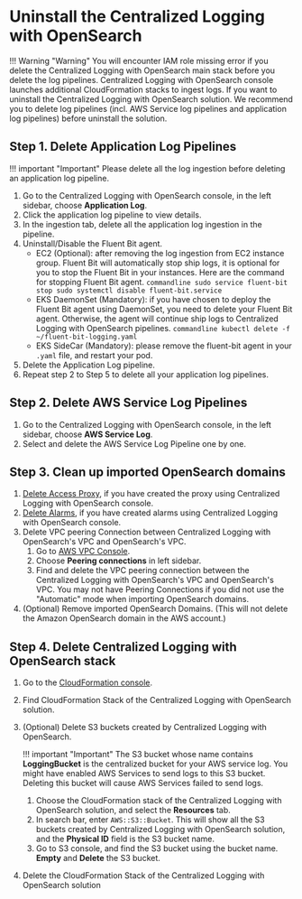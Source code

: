 # Uninstall the Centralized Logging with OpenSearch

!!! Warning "Warning"
    You will encounter IAM role missing error if you delete the Centralized Logging with OpenSearch main stack before you delete the log pipelines. Centralized Logging with OpenSearch console launches additional CloudFormation stacks to ingest logs. If you want to uninstall the Centralized Logging with OpenSearch solution. 
    We recommend you to delete log pipelines (incl. AWS Service log pipelines and application log pipelines) before uninstall the solution. 

## Step 1. Delete Application Log Pipelines

!!! important "Important"
    Please delete all the log ingestion before deleting an application log pipeline.

1. Go to the Centralized Logging with OpenSearch console, in the left sidebar, choose **Application Log**.
2. Click the application log pipeline to view details.
3. In the ingestion tab, delete all the application log ingestion in the pipeline.
4. Uninstall/Disable the Fluent Bit agent.
    - EC2 (Optional): after removing the log ingestion from EC2 instance group. Fluent Bit will automatically stop ship logs, it is optional for you to stop the Fluent Bit in your instances. Here are the command for stopping Fluent Bit agent.
          ```commandline
             sudo service fluent-bit stop
             sudo systemctl disable fluent-bit.service
          ```
    - EKS DaemonSet (Mandatory): if you have chosen to deploy the Fluent Bit agent using DaemonSet, you need to delete your Fluent Bit agent. Otherwise, the agent will continue ship logs to Centralized Logging with OpenSearch pipelines.
          ```commandline
             kubectl delete -f ~/fluent-bit-logging.yaml
          ```
    - EKS SideCar (Mandatory): please remove the fluent-bit agent in your `.yaml` file, and restart your pod.
5. Delete the Application Log pipeline.
6. Repeat step 2 to Step 5 to delete all your application log pipelines.

## Step 2. Delete AWS Service Log Pipelines

1. Go to the Centralized Logging with OpenSearch console, in the left sidebar, choose **AWS Service Log**.
2. Select and delete the AWS Service Log Pipeline one by one.

## Step 3. Clean up imported OpenSearch domains

1. [Delete Access Proxy](domains/proxy.md#delete-a-proxy), if you have created the proxy using Centralized Logging with OpenSearch console.
2. [Delete Alarms](domains/alarms.md#delete-alarms), if you have created alarms using Centralized Logging with OpenSearch console.
3. Delete VPC peering Connection between Centralized Logging with OpenSearch's VPC and OpenSearch's VPC.
    1. Go to [AWS VPC Console](https://console.aws.amazon.com/vpc/).
    2. Choose **Peering connections** in left sidebar.
    3. Find and delete the VPC peering connection between the Centralized Logging with OpenSearch's VPC and OpenSearch's VPC. You may not have Peering Connections if you did not use the "Automatic" mode when importing OpenSearch domains.
4. (Optional) Remove imported OpenSearch Domains. (This will not delete the Amazon OpenSearch domain in the AWS account.)

## Step 4. Delete Centralized Logging with OpenSearch stack

1. Go to the [CloudFormation console](https://console.aws.amazon.com/cloudfromation/).
2. Find CloudFormation Stack of the Centralized Logging with OpenSearch solution.
3. (Optional) Delete S3 buckets created by Centralized Logging with OpenSearch.

    !!! important "Important"
         The S3 bucket whose name contains **LoggingBucket** is the centralized bucket for your AWS service log. You might have enabled AWS Services to send logs to this S3 bucket. Deleting this bucket will cause AWS Services failed to send logs.

    1. Choose the CloudFormation stack of the Centralized Logging with OpenSearch solution, and select the **Resources** tab.
    2. In search bar, enter `AWS::S3::Bucket`. This will show all the S3 buckets created by Centralized Logging with OpenSearch solution, and the **Physical ID** field is the S3 bucket name.
    3. Go to S3 console, and find the S3 bucket using the bucket name. **Empty** and **Delete** the S3 bucket.

4. Delete the CloudFormation Stack of the Centralized Logging with OpenSearch solution